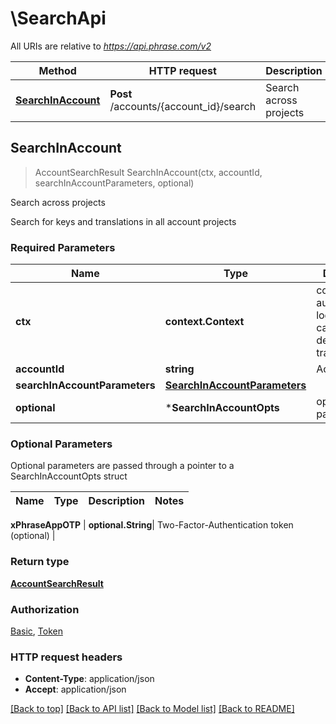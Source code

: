 # \SearchApi

All URIs are relative to *https://api.phrase.com/v2*

Method | HTTP request | Description
------------- | ------------- | -------------
[**SearchInAccount**](SearchApi.md#SearchInAccount) | **Post** /accounts/{account_id}/search | Search across projects



## SearchInAccount

> AccountSearchResult SearchInAccount(ctx, accountId, searchInAccountParameters, optional)

Search across projects

Search for keys and translations in all account projects

### Required Parameters


Name | Type | Description  | Notes
------------- | ------------- | ------------- | -------------
**ctx** | **context.Context** | context for authentication, logging, cancellation, deadlines, tracing, etc.
**accountId** | **string**| Account ID | 
**searchInAccountParameters** | [**SearchInAccountParameters**](SearchInAccountParameters.md)|  | 
 **optional** | ***SearchInAccountOpts** | optional parameters | nil if no parameters

### Optional Parameters

Optional parameters are passed through a pointer to a SearchInAccountOpts struct


Name | Type | Description  | Notes
------------- | ------------- | ------------- | -------------


 **xPhraseAppOTP** | **optional.String**| Two-Factor-Authentication token (optional) | 

### Return type

[**AccountSearchResult**](account_search_result.md)

### Authorization

[Basic](../README.md#Basic), [Token](../README.md#Token)

### HTTP request headers

- **Content-Type**: application/json
- **Accept**: application/json

[[Back to top]](#) [[Back to API list]](../README.md#documentation-for-api-endpoints)
[[Back to Model list]](../README.md#documentation-for-models)
[[Back to README]](../README.md)

